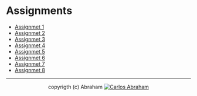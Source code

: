 # Assignments

* [Assignmet 1](Assignment%201)
* [Assignmet 2](Assignment%202)
* [Assignmet 3](Assignment%203)
* [Assignmet 4](Assignment%204)
* [Assignmet 5](Assignment%205)
* [Assignmet 6](Assignment%206)
* [Assignmet 7](Assignment%207)
* [Assignmet 8](Assignment%208)

---

<p align="center">
  copyrigth (c) Abraham <a href="https://github.com/19cah">
        <img src="https://img.shields.io/badge/Abraham-%4019cah-orange.svg"
            alt="Carlos Abraham"></a>
</p>
